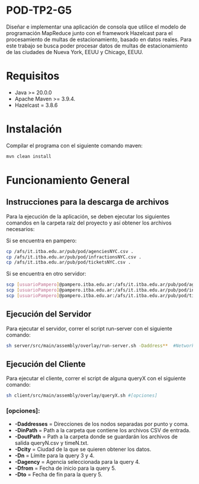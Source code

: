 # POD-TP2-G5
Diseñar e implementar una aplicación de consola que utilice el modelo de programación
MapReduce junto con el framework Hazelcast para el procesamiento de multas de
estacionamiento, basado en datos reales.
Para este trabajo se busca poder procesar datos de multas de estacionamiento de las
ciudades de Nueva York, EEUU y Chicago, EEUU.

# Requisitos
* Java >= 20.0.0
* Apache Maven >= 3.9.4.
* Hazelcast = 3.8.6

# Instalación

Compilar el programa con el siguiente comando maven:

```bash
mvn clean install
```

# Funcionamiento General

## Instrucciones para la descarga de archivos
Para la ejecución de la aplicación, se deben ejecutar los siguientes comandos en la carpeta raíz del proyecto y así obtener los archivos necesarios:

Si se encuentra en pampero:
```bash
cp /afs/it.itba.edu.ar/pub/pod/agenciesNYC.csv .
cp /afs/it.itba.edu.ar/pub/pod/infractionsNYC.csv .
cp /afs/it.itba.edu.ar/pub/pod/ticketsNYC.csv .
```

Si se encuentra en otro servidor:
```bash
scp [usuarioPampero]@pampero.itba.edu.ar:/afs/it.itba.edu.ar/pub/pod/agenciesNYC.csv .
scp [usuarioPampero]@pampero.itba.edu.ar:/afs/it.itba.edu.ar/pub/pod/infractionsNYC.csv .
scp [usuarioPampero]@pampero.itba.edu.ar:/afs/it.itba.edu.ar/pub/pod/ticketsNYC.csv .
```

## Ejecución del Servidor
Para ejecutar el servidor, correr el script run-server con el siguiente comando:

```bash
sh server/src/main/assembly/overlay/run-server.sh -Daddress**  #Network Interface Address
```

## Ejecución del Cliente

Para ejecutar el cliente, correr el script de alguna queryX con el siguiente comando:

```bash
sh client/src/main/assembly/overlay/queryX.sh #[opciones]
```

### **[opciones]**:
* **-Daddresses** = Direcciones de los nodos separadas por punto y coma.
* **-DinPath** = Path a la carpeta que contiene los archivos CSV de entrada.
* **-DoutPath** = Path a la carpeta donde se guardarán los archivos de salida queryN.csv y timeN.txt.
* **-Dcity** = Ciudad de la que se quieren obtener los datos.
* **-Dn** = Límite para la query 3 y 4.
* **-Dagency** = Agencia seleccionada para la query 4.
* **-Dfrom** = Fecha de inicio para la query 5.
* **-Dto** = Fecha de fin para la query 5.
